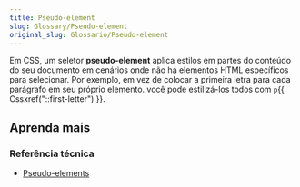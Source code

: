 ```yaml
---
title: Pseudo-element
slug: Glossary/Pseudo-element
original_slug: Glossario/Pseudo-element
---
```

Em CSS, um seletor **pseudo-element** aplica estilos em partes do conteúdo do seu documento em cenários onde não há elementos HTML específicos para selecionar. Por exemplo, em vez de colocar a primeira letra para cada parágrafo em seu próprio elemento. você pode estilizá-los todos com `p`{{ Cssxref("::first-letter") }}.

## Aprenda mais

### Referência técnica

- [Pseudo-elements](/pt-BR/docs/Web/CSS/Pseudo-elements)
